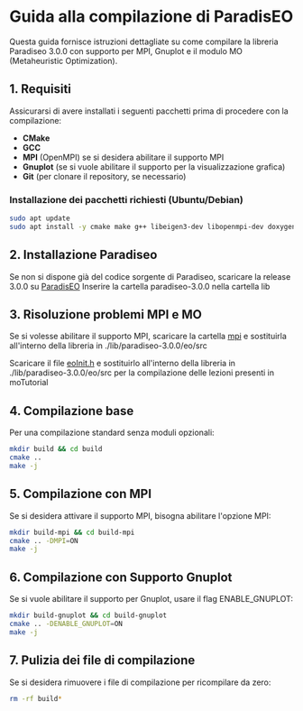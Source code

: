 # Guida alla compilazione di ParadisEO
Questa guida fornisce istruzioni dettagliate su come compilare la libreria Paradiseo 3.0.0 con supporto per MPI, Gnuplot e il modulo MO (Metaheuristic Optimization).

## 1. Requisiti
Assicurarsi di avere installati i seguenti pacchetti prima di procedere con la compilazione:

- **CMake**
- **GCC**
- **MPI** (OpenMPI) se si desidera abilitare il supporto MPI
- **Gnuplot** (se si vuole abilitare il supporto per la visualizzazione grafica)
- **Git** (per clonare il repository, se necessario)

### Installazione dei pacchetti richiesti (Ubuntu/Debian)

```sh
sudo apt update
sudo apt install -y cmake make g++ libeigen3-dev libopenmpi-dev doxygen graphviz libgnuplot-iostream-dev git
```

## 2. Installazione Paradiseo
Se non si dispone già del codice sorgente di Paradiseo, scaricare la release 3.0.0 su [ParadisEO](https://github.com/nojhan/paradiseo/releases/tag/v3.0.0)
Inserire la cartella paradiseo-3.0.0 nella cartella lib

## 3. Risoluzione problemi MPI e MO
Se si volesse abilitare il supporto MPI, scaricare la cartella [mpi](https://github.com/Alessandro624/paradiseo/tree/master/eo/src/mpi) e sostituirla all'interno della libreria in ./lib/paradiseo-3.0.0/eo/src

Scaricare il file [eoInit.h](https://github.com/Alessandro624/paradiseo/blob/master/eo/src/eoInit.h) e sostituirlo all'interno della libreria in ./lib/paradiseo-3.0.0/eo/src per la compilazione delle lezioni presenti in moTutorial

## 4. Compilazione base
Per una compilazione standard senza moduli opzionali:
```sh
mkdir build && cd build
cmake ..
make -j
```

## 5. Compilazione con MPI
Se si desidera attivare il supporto MPI, bisogna abilitare l'opzione MPI:
```sh
mkdir build-mpi && cd build-mpi
cmake .. -DMPI=ON
make -j
```

## 6. Compilazione con Supporto Gnuplot
Se si vuole abilitare il supporto per Gnuplot, usare il flag ENABLE_GNUPLOT:
```sh
mkdir build-gnuplot && cd build-gnuplot
cmake .. -DENABLE_GNUPLOT=ON
make -j
```

## 7. Pulizia dei file di compilazione
Se si desidera rimuovere i file di compilazione per ricompilare da zero:
```sh
rm -rf build*
```
